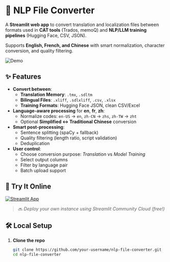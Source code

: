 # 🔄 NLP File Converter

A **Streamlit web app** to convert translation and localization files between formats used in **CAT tools** (Trados, memoQ) and **NLP/LLM training pipelines** (Hugging Face, CSV, JSON).

Supports **English, French, and Chinese** with smart normalization, character conversion, and quality filtering.

![Demo](https://img.shields.io/badge/Streamlit-FF4B4B?style=flat&logo=streamlit&logoColor=white)

## ✨ Features

- **Convert between**:
  - **Translation Memory**: `.tmx`, `.sdltm`
  - **Bilingual Files**: `.xliff`, `.sdlxliff`, `.csv`, `.xlsx`
  - **Training Formats**: Hugging Face JSON, clean CSV/Excel
- **Language-aware processing** for **en**, **fr**, **zh**:
  - Normalize codes: `en-US` → `en`, `zh-CN` → `zhs`, `zh-TW` → `zht`
  - Optional **Simplified ↔ Traditional Chinese** conversion
- **Smart post-processing**:
  - Sentence splitting (spaCy + fallback)
  - Quality filtering (length ratio, script validation)
  - Deduplication
- **User control**:
  - Choose conversion purpose: *Translation* vs *Model Training*
  - Select output columns
  - Filter by language pair
  - Batch upload support

## 🚀 Try It Online

[![Streamlit App](https://static.streamlit.io/badges/streamlit_badge_black_white.svg)](https://your-username-streamlit-app.streamlit.app)

> 🔜 *Deploy your own instance using Streamlit Community Cloud (free!)*

## 🛠️ Local Setup

1. **Clone the repo**
   ```bash
   git clone https://github.com/your-username/nlp-file-converter.git
   cd nlp-file-converter